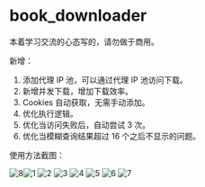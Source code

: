 # book_downloader

本着学习交流的心态写的，请勿做于商用。

新增：
  1. 添加代理 IP 池，可以通过代理 IP 池访问下载。
  2. 新增并发下载，增加下载效率。
  3. Cookies 自动获取，无需手动添加。
  4. 优化执行逻辑。
  5. 优化当访问失败后，自动尝试 3 次。
  6. 优化当模糊查询结果超过 16 个之后不显示的问题。



使用方法截图：

![8](https://github.com/Rain222222222/book_downloader/assets/130946945/f98f8bfd-f034-48c1-8369-e1d096812a44)![1](https://github.com/Rain222222222/book_downloader/assets/130946945/53a78e8b-b442-4ccd-b173-47fe1c79600f)
![2](https://github.com/Rain222222222/book_downloader/assets/130946945/5e588c94-63a0-4e06-961e-4dd5b7b244e8)
![3](https://github.com/Rain222222222/book_downloader/assets/130946945/276c6f4a-0737-46f8-90fa-35a134464bcc)
![4](https://github.com/Rain222222222/book_downloader/assets/130946945/d3c36f89-097a-4591-8a69-2bf06f2e6c1c)
![5](https://github.com/Rain222222222/book_downloader/assets/130946945/8aa7fe3f-2af1-4c29-ad09-f3b04c087b31)
![6](https://github.com/Rain222222222/book_downloader/assets/130946945/845f4bd4-9016-45fc-a0e5-585a63f53421)
![7](https://github.com/Rain222222222/book_downloader/assets/130946945/5e2cfb3c-d70a-4827-bf1b-af4a814bcb8f)


